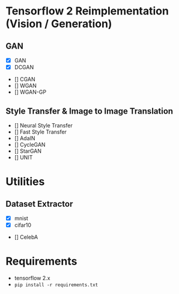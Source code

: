# Tensorflow 2 Reimplementation (Vision / Generation)

## GAN

- [x] GAN
- [x] DCGAN
- [] CGAN
- [] WGAN
- [] WGAN-GP

## Style Transfer & Image to Image Translation

- [] Neural Style Transfer
- [] Fast Style Transfer
- [] AdaIN
- [] CycleGAN
- [] StarGAN
- [] UNIT

# Utilities

## Dataset Extractor

- [x] mnist
- [x] cifar10
- [] CelebA

# Requirements

- tensorflow 2.x
- `pip install -r requirements.txt`